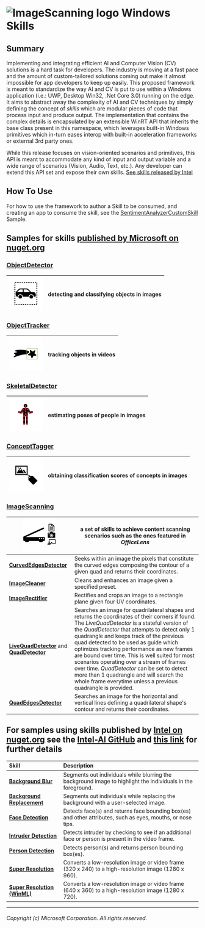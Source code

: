 # ![ImageScanning logo](./doc/Logo.png) Windows Skills

## Summary

Implementing and integrating efficient AI and Computer Vision (CV) solutions is a hard task for developers. The industry is moving at a fast pace and the amount of custom-tailored solutions coming out make it almost impossible for app developers to keep up easily. This proposed framework is meant to standardize the way AI and CV is put to use within a Windows application (i.e.: UWP, Desktop Win32, .Net Core 3.0) running on the edge. It aims to abstract away the complexity of AI and CV techniques by simply defining the concept of *skills* which are modular pieces of code that process input and produce output. The implementation that contains the complex details is encapsulated by an extensible WinRT API that inherits the base class present in this namespace, which leverages built-in Windows primitives which in-turn eases interop with built-in acceleration frameworks or external 3rd party ones.

While this release focuses on vision-oriented scenarios and primitives, this API is meant to accommodate any kind of input and output variable and a wide range of scenarios (Vision, Audio, Text, etc.). Any developer can extend this API set and expose their own skills. [See skills released by Intel](#IntelSkills)

## How To Use

For how to use the framework to author a Skill to be consumed, and creating an app to consume the skill, see the [SentimentAnalyzerCustomSkill](samples/SentimentAnalyzerCustomSkill) Sample. 

## Samples for skills [published by Microsoft on nuget.org](https://www.nuget.org/profiles/VisionSkills)

### **[ObjectDetector](samples/ObjectDetector)**

| ![ObjectDetector logo](./doc/ObjectDetectorLogo.png) | detecting and classifying objects in images |
| -- | -- |

### **[ObjectTracker](samples/ObjectTracker)**

| ![ObjectTracker logo](./doc/ObjectTrackerLogo.png) | tracking objects in videos |
| -- | -- |

### **[SkeletalDetector](samples/SkeletalDetector)**

| ![SkeletalDetector logo](./doc/SkeletalDetectorLogo.png) | estimating poses of people in images |
| -- | -- |

### **[ConceptTagger](samples/ConceptTagger)**

| ![ConceptTagger logo](./doc/ConceptTaggerLogo.png) | obtaining classification scores of concepts in images |
| -- | -- |

### **[ImageScanning](samples/ImageScanning)**

| ![ImageScanning logo](./doc/ImageScanningLogo.png) | a set of skills to achieve content scanning scenarios such as the ones featured in *OfficeLens* |
| -- | -- |
| **[CurvedEdgesDetector](./samples/ImageScanning/README.md#CurvedEdgesDetectorExample)** | Seeks within an image the pixels that constitute the curved edges composing the contour of a given quad and returns their coordinates. |
| **[ImageCleaner](./samples/ImageScanning/README.md#ImageCleanerExample)** | Cleans and enhances an image given a specified preset. |
| **[ImageRectifier](./samples/ImageScanning/README.md#ImageRectifierExample)** | Rectifies and crops an image to a rectangle plane given four UV coordinates. |
| **[LiveQuadDetector](./samples/ImageScanning/README.md#QuadDetectorExample)** and **[QuadDetector](./samples/ImageScanning/README.md#QuadDetectorExample)** | Searches an image for quadrilateral shapes and returns the coordinates of their corners if found. The *LiveQuadDetector* is a stateful version of the *QuadDetector* that attempts to detect only 1 quadrangle and keeps track of the previous quad detected to be used as guide which optimizes tracking performance as new frames are bound over time. This is well suited for most scenarios operating over a stream of frames over time. *QuadDetector* can be set to detect more than 1 quadrangle and will search the whole frame everytime unless a previous quadrangle is provided. |
| **[QuadEdgesDetector](./samples/ImageScanning/README.md#QuadEdgesDetectorExample)** | Searches an image for the horizontal and vertical lines defining a quadrilateral shape's contour and returns their coordinates. |

## For samples using skills published by [Intel on nuget.org](https://www.nuget.org/profiles/IntelAISkills) see the [Intel-AI GitHub](https://github.com/intel/Intel-AI-Skills) and [this link](https://software.intel.com/en-us/ai/on-pc/skills) for further details <a name="IntelSkills"></a>
| Skill | Description |
| :-- | :-- |
| **[Background Blur](Applications/BackgroundBlur)** | Segments out individuals while blurring the background image to highlight the individuals in the foreground. |
| **[Background Replacement](Applications/BackgroundReplacement)** | Segments out individuals while replacing the background with a user-selected image. |
| **[Face Detection](Applications/FaceDetection)** | Detects face(s) and returns face bounding box(es) and other attributes, such as eyes, mouths, or nose tips. |
| **[Intruder Detection](Applications/IntruderDetection)** | Detects intruder by checking to see if an additional face or person is present in the video frame. |
| **[Person Detection](Applications/PersonDetection)** | Detects person(s) and returns person bounding box(es). |
| **[Super Resolution](Applications/SuperResolution)** | Converts a low-resolution image or video frame (320 x 240) to a high-resolution image (1280 x 960). |
| **[Super Resolution (WinML)](Applications/SuperResolutionWinML)** | Converts a low-resolution image or video frame (640 x 360) to a high-resolution image (1280 x 720). |

-----

###### Copyright (c) Microsoft Corporation. All rights reserved.
